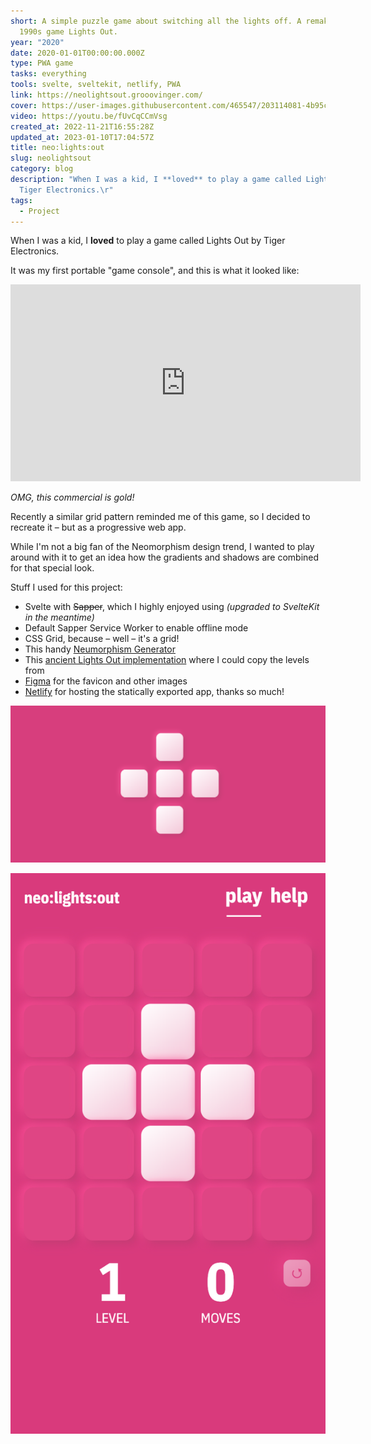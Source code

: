 ```yaml
---
short: A simple puzzle game about switching all the lights off. A remake of the
  1990s game Lights Out.
year: "2020"
date: 2020-01-01T00:00:00.000Z
type: PWA game
tasks: everything
tools: svelte, sveltekit, netlify, PWA
link: https://neolightsout.grooovinger.com/
cover: https://user-images.githubusercontent.com/465547/203114081-4b95cae1-d0e5-4619-8222-8935319ec75e.png
video: https://youtu.be/fUvCqCCmVsg
created_at: 2022-11-21T16:55:28Z
updated_at: 2023-01-10T17:04:57Z
title: neo:lights:out
slug: neolightsout
category: blog
description: "When I was a kid, I **loved** to play a game called Lights Out by
  Tiger Electronics.\r"
tags:
  - Project
---
```



When I was a kid, I **loved** to play a game called Lights Out by Tiger Electronics.

It was my first portable "game console", and this is what it looked like:

<iframe width="560" height="315" src="https://www.youtube.com/embed/pj0lVmhkx7M" frameborder="0" allow="accelerometer; autoplay; encrypted-media; gyroscope; picture-in-picture" allowfullscreen></iframe>

*OMG, this commercial is gold!*

Recently a similar grid pattern reminded me of this game, so I decided to recreate it – but as a progressive web app.

While I'm not a big fan of the Neomorphism design trend, I wanted to play around with it to get an idea how the gradients and shadows are combined for that special look.

Stuff I used for this project:
- Svelte with ~~Sapper~~, which I highly enjoyed using _(upgraded to SvelteKit in the meantime)_
- Default Sapper Service Worker to enable offline mode
- CSS Grid, because – well – it's a grid!
- This handy [Neumorphism Generator](https://neumorphism.io)
- This [ancient Lights Out implementation](https://www.jaapsch.net/puzzles/javascript/lightjcl.htm) where I could copy the levels from
- [Figma](https://www.figma.com) for the favicon and other images
- [Netlify](https://www.netlify.com) for hosting the statically exported app, thanks so much!

<img width="746" alt="neolightsout_001" src="/src/content/neolightsout/203114081-4b95cae1-d0e5-4619-8222-8935319ec75e.png"><br/>

![neolightsout_002](/src/content/neolightsout/203114087-5e909541-b2b2-4dff-af9e-20d25d3405fa.png)

